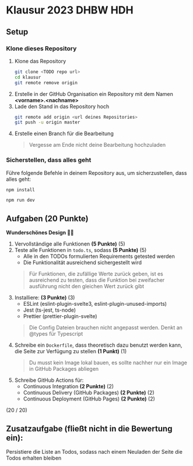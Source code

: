 # Klausur 2023 DHBW HDH

## Setup

### Klone dieses Repository

1. Klone das Repository
    ```bash
    git clone <TODO repo url>
    cd klausur
    git remote remove origin
    ```
2. Erstelle in der GitHub Organisation ein Repository mit dem Namen **\<vorname>.\<nachname>**
3. Lade den Stand in das Repository hoch
   ```bash
   git remote add origin <url deines Repositories>
   git push -u origin master
   ```
4. Erstelle einen Branch für die Bearbeitung
   > Vergesse am Ende nicht deine Bearbeitung hochzuladen

### Sicherstellen, dass alles geht

Führe folgende Befehle in deinem Repository aus, um sicherzustellen, dass alles geht:

```bash
npm install

npm run dev
```

## Aufgaben **(20 Punkte)**

**Wunderschönes Design 🎉🤩**

1. Vervollständige alle Funktionen **(5 Punkte)** (5)
2. Teste alle Funktionen in `todo.ts`, sodass **(5 Punkte)** (5)
   * Alle in den TODOs formulierten Requirements getested werden
   * Die Funktionalität ausreichend sichergestellt wird
   > Für Funktionen, die zufällige Werte zurück geben, ist es ausreichend zu testen, dass die Funktion bei zweifacher ausführung nicht
   > den gleichen Wert zurück gibt
3. Installiere: **(3 Punkte)** (3)
   * ESLint (eslint-plugin-svelte3, eslint-plugin-unused-imports)
   * Jest (ts-jest, ts-node)
   * Prettier (prettier-plugin-svelte)
   > Die Config Dateien brauchen nicht angepasst werden.
   > Denkt an @types für Typescript
4. Schreibe ein `Dockerfile`, dass theoretisch dazu benutzt werden kann, die Seite zur Verfügung zu stellen **(1 Punkt)** (1)
   > Du musst kein Image lokal bauen, es sollte nachher nur ein Image in GitHub Packages abliegen
5. Schreibe GitHub Actions für:
   * Continuous Integration **(2 Punkte)** (2)
   * Continuous Delivery (GitHub Packages) **(2 Punkte)** (2)
   * Continuous Deployment (GitHub Pages) **(2 Punkte)** (2)

(20 / 20)

## Zusatzaufgabe (fließt nicht in die Bewertung ein):

Persistiere die Liste an Todos, sodass nach einem Neuladen der Seite die Todos erhalten bleiben